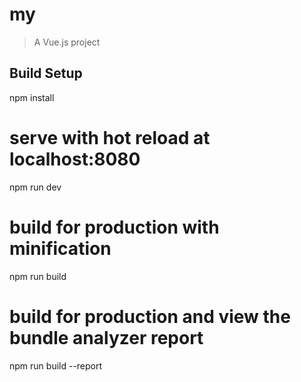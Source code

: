 # my

> A Vue.js project

## Build Setup

npm install

# serve with hot reload at localhost:8080
npm run dev

# build for production with minification
npm run build

# build for production and view the bundle analyzer report
npm run build --report
```
